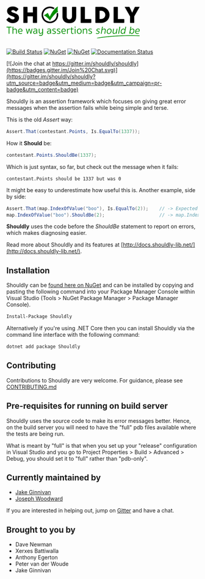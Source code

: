 ![Shouldly Logo](https://raw.githubusercontent.com/shouldly/shouldly/master/assets/logo_350x84.png)  
========

[![Build Status](https://ci.appveyor.com/api/projects/status/github/shouldly/shouldly?branch=master&svg=true)](https://ci.appveyor.com/project/shouldly/shouldly) 
[![NuGet](https://img.shields.io/nuget/dt/shouldly.svg)](https://www.nuget.org/packages/Shouldly) 
[![NuGet](https://img.shields.io/nuget/vpre/shouldly.svg)](https://www.nuget.org/packages/Shouldly)
[![Documentation Status](https://readthedocs.org/projects/shouldly/badge/?version=latest)](http://shouldly.readthedocs.org/en/latest/?badge=latest)

[![Join the chat at https://gitter.im/shouldly/shouldly](https://badges.gitter.im/Join%20Chat.svg)](https://gitter.im/shouldly/shouldly?utm_source=badge&utm_medium=badge&utm_campaign=pr-badge&utm_content=badge) 

Shouldly is an assertion framework which focuses on giving great error messages when the assertion fails while being simple and terse.

This is the old *Assert* way: 
```cs
Assert.That(contestant.Points, Is.EqualTo(1337));
```


How it **Should** be:
```cs
contestant.Points.ShouldBe(1337);
```
Which is just syntax, so far, but check out the message when it fails:

    contestant.Points should be 1337 but was 0

It might be easy to underestimate how useful this is. Another example, side by side:
```cs
Assert.That(map.IndexOfValue("boo"), Is.EqualTo(2));    // -> Expected 2 but was -1
map.IndexOfValue("boo").ShouldBe(2);                    // -> map.IndexOfValue("boo") should be 2 but was -1
```
**Shouldly** uses the code before the *ShouldBe* statement to report on errors, which makes diagnosing easier.

Read more about Shouldly and its features at [http://docs.shouldly-lib.net/](http://docs.shouldly-lib.net/).

## Installation

Shouldly can be [found here on NuGet](https://www.nuget.org/packages/Shouldly/) and can be installed by copying and pasting the following command into your Package Manager Console within Visual Studio (Tools > NuGet Package Manager > Package Manager Console).

```bash
Install-Package Shouldly
```

Alternatively if you're using .NET Core then you can install Shouldly via the command line interface with the following command:

```bash
dotnet add package Shouldly
```

## Contributing
Contributions to Shouldly are very welcome. For guidance, please see [CONTRIBUTING.md](CONTRIBUTING.md)

## Pre-requisites for running on build server
Shouldly uses the source code to make its error messages better. Hence, on the build server you will need to have the "full" pdb files available where the tests are being run. 

What is meant by "full" is that when you set up your "release" configuration in Visual Studio and you go to Project Properties > Build > Advanced > Debug, you should set it to "full" rather than "pdb-only". 

## Currently maintained by
 - [Jake Ginnivan](https://github.com/JakeGinnivan)
 - [Joseph Woodward](https://github.com/JosephWoodward)

If you are interested in helping out, jump on [Gitter](https://gitter.im/shouldly/shouldly) and have a chat.

## Brought to you by
 - Dave Newman
 - Xerxes Battiwalla
 - Anthony Egerton
 - Peter van der Woude
 - Jake Ginnivan
